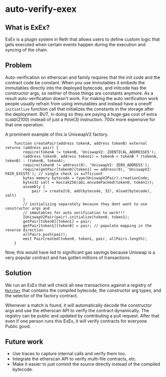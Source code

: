 # auto-verify-exex

## What is ExEx?

ExEx is a plugin system in Reth that allows users to define custom logic that gets
executed when certain events happen during the execution and syncing of the chain.

## Problem

Auto-verification on etherscan and family requires that the init code and the contract
code be constant. When you use immutables it embeds the immutables directly into the
deployed bytecode, and initcode has the constructor args, so neither of those things are
constants anymore. As a result auto-verification doesn't work. For making the auto
verification work people usually refrain from using immutables and instead have a oneoff
`initiatlize` function call that initializes the constants in the storage after the deployment. 
BUT, in doing so they are paying a huge gas cost of extra `SLOAD`(2100) instead of just a `PUSH`(3)
instruction. 700x more expensive for that one operation.

A prominent example of this is UniswapV2 factory.

```solidity
    function createPair(address tokenA, address tokenB) external returns (address pair) {
        require(tokenA != tokenB, 'UniswapV2: IDENTICAL_ADDRESSES');
        (address token0, address token1) = tokenA < tokenB ? (tokenA, tokenB) : (tokenB, tokenA);
        require(token0 != address(0), 'UniswapV2: ZERO_ADDRESS');
        require(getPair[token0][token1] == address(0), 'UniswapV2: PAIR_EXISTS'); // single check is sufficient
        bytes memory bytecode = type(UniswapV2Pair).creationCode;
        bytes32 salt = keccak256(abi.encodePacked(token0, token1));
        assembly {
            pair := create2(0, add(bytecode, 32), mload(bytecode), salt)
        }
        // initializing separately because they dont want to use constructor args and
        // immutables for auto verification to work!!!
        IUniswapV2Pair(pair).initialize(token0, token1);
        getPair[token0][token1] = pair;
        getPair[token1][token0] = pair; // populate mapping in the reverse direction
        allPairs.push(pair);
        emit PairCreated(token0, token1, pair, allPairs.length);
    }
```

Now, this would have led to significant gas savings because Uniswap is a very popular
contract and has gotten millions of transactions.

## Solution

We run an ExEx that will check all new transactions against a registry of [`Matcher`](./src/matcher.rs)
that contains the compiled bytecode, the constructor arg types, and the selector of the factory contract.

Whenever a match is found, it will automatically decode the constructor args and use the etherscan API
to verify the contract dynamically.
The registry can be public and updated by contributing a pull request. After that even if one person
runs this ExEx, it will verify contracts for everyone. Public good.

## Future work

- Use traces to capture internal calls and verify them too.
- Integrate the etherscan API to verify multi-file contracts, etc.
- Make it easier to just commit the source directly instead of the compiled bytecode.
